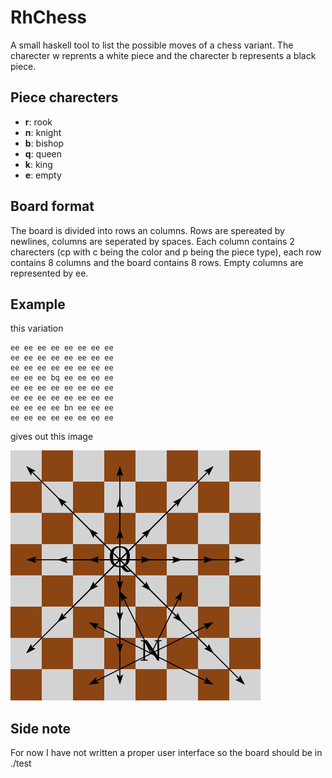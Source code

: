 # RhChess
A small haskell tool to list the possible moves of a chess variant.
The charecter w reprents a white piece and the charecter b represents a black piece.
## Piece charecters
- **r**: rook
- **n**: knight
- **b**: bishop
- **q**: queen
- **k**: king
- **e**: empty
## Board format
The board is divided into rows an columns. Rows are spereated by newlines, columns are seperated by spaces.
Each column contains 2 charecters (cp with c being the color and p being the piece type),
each row contains 8 columns and the board contains 8 rows. Empty columns are represented by ee.
## Example
this variation
```
ee ee ee ee ee ee ee ee
ee ee ee ee ee ee ee ee
ee ee ee ee ee ee ee ee
ee ee ee bq ee ee ee ee
ee ee ee ee ee ee ee ee
ee ee ee ee ee ee ee ee
ee ee ee ee bn ee ee ee
ee ee ee ee ee ee ee ee
```
gives out this image

![Alt text](https://raw.githubusercontent.com/RHL120/RhChess/master/test.svg "example")

## Side note
For now I have not written a proper user interface so the board should be in ./test
